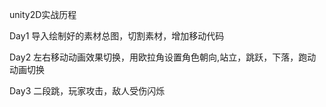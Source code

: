 unity2D实战历程

Day1 导入绘制好的素材总图，切割素材，增加移动代码

Day2 左右移动动画效果切换，用欧拉角设置角色朝向,站立，跳跃，下落，跑动动画切换

Day3 二段跳，玩家攻击，敌人受伤闪烁
